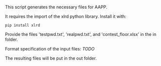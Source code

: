 This script generates the necessary files for AAPP.

It requires the import of the xlrd python library. Install it with:
```
pip install xlrd
```

Provide the files 'testpwd.txt', 'realpwd.txt', and 'contest_floor.xlsx' in the in folder.

Format specification of the input files: *TODO*

The resulting files will be put in the out folder.
